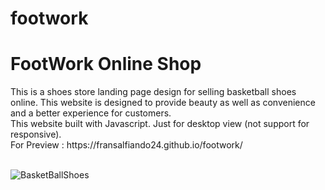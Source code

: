 # footwork
<h1>FootWork Online Shop</h1>
This is a shoes store landing page design for selling basketball shoes online. This website is designed to provide beauty as well as convenience and a better experience for customers. <br>
This website built with Javascript. Just for desktop view (not support for responsive). <br>
For Preview : https://fransalfiando24.github.io/footwork/ <br><br>

![BasketBallShoes](https://user-images.githubusercontent.com/80236079/163665274-d3b0d47b-70dc-4952-bf50-e13ca8f12388.jpg)
